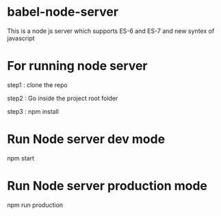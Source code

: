 # babel-node-server
This is a node js server which supports ES-6 and ES-7 and new syntex of javascript

# For running node server 

step1 : clone the repo

step2 : Go inside the project root folder

step3 : npm install

# Run Node server dev mode

npm start

# Run Node server production mode

npm run production